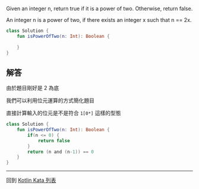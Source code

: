 Given an integer n, return true if it is a power of two. Otherwise, return false.

An integer n is a power of two, if there exists an integer x such that n == 2x.


```kotlin
class Solution {
    fun isPowerOfTwo(n: Int): Boolean {
        
    }
}
```

## 解答

由於題目剛好是 2 為底

我們可以利用位元運算的方式簡化題目

直接計算輸入的位元是不是符合 `1[0*]` 這樣的型態

```kotlin
class Solution {
    fun isPowerOfTwo(n: Int): Boolean {
        if(n <= 0) {
            return false
        }
        return (n and (n-1)) == 0
    }
}
```

------

回到 [Kotlin Kata 列表](index.md)
